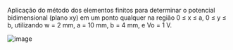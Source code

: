 Aplicação do método dos elementos finitos para determinar o potencial bidimensional (plano xy) em um ponto qualquer na região 0 ≤ x ≤ a, 0 ≤ y ≤ b, utilizando w = 2 mm, a = 10 mm, b = 4 mm, e Vo = 1 V.

![image](https://github.com/caiorochac/FEM-2D/assets/103794150/4618fd35-a131-497f-8300-e8ab29603aa7)
